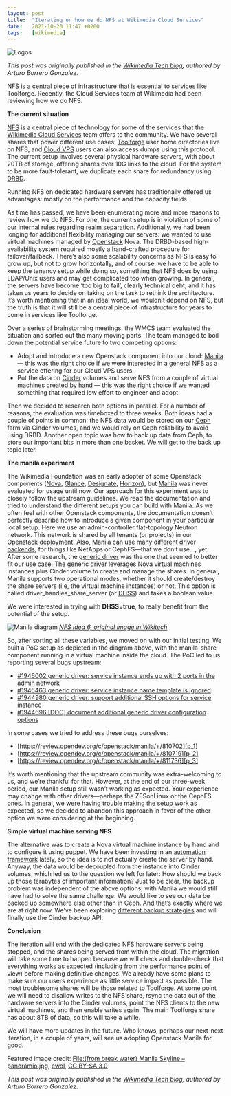 ```yaml
---
layout: post
title:  "Iterating on how we do NFS at Wikimedia Cloud Services"
date:   2021-10-20 11:47 +0200
tags:	[wikimedia]
---
```


![Logos][logos]

_This post was originally published in the [Wikimedia Tech blog][origin], authored by
Arturo Borrero Gonzalez._

NFS is a central piece of infrastructure that is essential to services like Toolforge.
Recently, the Cloud Services team at Wikimedia had been reviewing how we do NFS.

<!--more-->

**The current situation**

[NFS][NFS] is a central piece of technology for some of the services that the
[Wikimedia Cloud Services][WMCS] team offers to the community. We have several shares that power
different use cases: [Toolforge][Toolforge] user home directories live on NFS, and
[Cloud VPS][cloudvps] users can also access dumps using this protocol. The current setup involves
several physical hardware servers, with about 20TB of storage, offering shares over 10G links to
the cloud. For the system to be more fault-tolerant, we duplicate each share for redundancy using
[DRBD][DRBD].

Running NFS on dedicated hardware servers has traditionally offered us advantages: mostly on the
performance and the capacity fields.

As time has passed, we have been enumerating more and more reasons to review how we do NFS. For
one, the current setup is in violation of some of [our internal rules regarding realm separation][realms].
Additionally, we had been longing for additional flexibility managing our servers: we wanted to use
virtual machines managed by [Openstack][openstack] Nova. The DRBD-based high-availability system
required mostly a hand-crafted procedure for failover/failback. There’s also some scalability
concerns as NFS is easy to grow up, but not to grow horizontally, and of course, we have to be able
to keep the tenancy setup while doing so, something that NFS does by using LDAP/Unix users and may
get complicated too when growing. In general, the servers have become ‘too big to fail’, clearly
technical debt, and it has taken us years to decide on taking on the task to rethink the
architecture. It’s worth mentioning that in an ideal world, we wouldn’t depend on NFS, but the
truth is that it will still be a central piece of infrastructure for years to come in services like
Toolforge.

Over a series of brainstorming meetings, the WMCS team evaluated the situation and sorted out the
many moving parts. The team  managed to boil down the potential service future to two competing
options:

* Adopt and introduce a new Openstack component into our cloud: [Manila][manila] — this was the right choice
if we were interested in a general NFS as a service offering for our Cloud VPS users.
* Put the data on [Cinder][cinder] volumes and serve NFS from a couple of virtual machines created by hand —
this was the right choice if we wanted something that required low effort to engineer and adopt.

Then we decided to research both options in parallel. For a number of reasons, the evaluation was
timeboxed to three weeks. Both ideas had a couple of points in common: the NFS data would be stored
on our [Ceph][ceph] farm via Cinder volumes, and we would rely on Ceph reliability to avoid using DRBD.
Another open topic was how to back up data from Ceph, to store our important bits in more than one
basket. We will get to the back up topic later.

**The manila experiment**

The Wikimedia Foundation was an early adopter of some Openstack components ([Nova][nova],
[Glance][glance], [Designate][designate], [Horizon][horizon]), but [Manila][manila2] was never
evaluated for usage until now. Our approach for this experiment was to closely follow the upstream
guidelines. We read the documentation and tried to understand the different setups you can build
with Manila. As we often feel with other Openstack components, the documentation doesn’t perfectly
describe how to introduce a given component in your particular local setup. Here we use an
admin-controller flat-topology Neutron network. This network is shared by all tenants (or projects)
in our Openstack deployment. Also, Manila can use many [different driver backends][drivers], for
things like NetApps or CephFS—that we don’t use…, yet. After some research, the
[generic driver][generic] was the one that seemed to better fit our use case. The generic driver
leverages Nova virtual machines instances plus Cinder volume to create and manage the shares. In
general, Manila supports two operational modes, whether it should create/destroy the share servers
(i.e, the virtual machine instances) or not. This option is called driver_handles_share_server (or
[DHSS][dhss]) and takes a boolean value.

We were interested in trying with **DHSS=true**, to really benefit from the potential of the setup.

![Manila diagram][diagram]
[_NFS idea 6, original image in Wikitech_][diagram_src]

So, after sorting all these variables, we moved on with our initial testing. We built a PoC setup
as depicted in the diagram above, with the manila-share component running in a virtual machine
inside the cloud. The PoC led to us reporting several bugs upstream:

* [#1946002 generic driver: service instance ends up with 2 ports in the admin network][b_1]
* [#1945463 generic driver: service instance name template is ignored][b_2]
* [#1944980 generic driver: support additional SSH options for service instance][b_3]
* [#1944696 [DOC] document additional generic driver configuration options][b_4]

In some cases we tried to address these bugs ourselves:

* [https://review.opendev.org/c/openstack/manila/+/810702][p_1]
* [https://review.opendev.org/c/openstack/manila/+/810719][p_2]
* [https://review.opendev.org/c/openstack/manila/+/811736][p_3]

It’s worth mentioning that the upstream community was extra-welcoming to us, and we’re thankful for
that. However, at the end of our three-week period, our Manila setup still wasn’t working as
expected. Your experience may change with other drivers—perhaps the ZFSonLinux or the CephFS ones.
In general, we were having trouble making the setup work as expected, so we decided to abandon this
approach in favor of the other option we were considering at the beginning.

**Simple virtual machine serving NFS**

The alternative was to create a Nova virtual machine instance by hand and to configure it using
puppet. We have been investing in an [automation framework][automation] lately, so the idea is to
not actually create the server by hand. Anyway, the data would be decoupled from the instance into
Cinder volumes, which led us to the question we left for later: How should we back up those
terabytes of important information? Just to be clear, the backup problem was independent of the above
options; with Manila we would still have had to solve the same challenge. We would like to see our
data be backed up somewhere else other than in Ceph. And that’s exactly where we are at right now.
We’ve been exploring [different backup strategies][backups] and will finally use the Cinder backup
API.

**Conclusion**

The iteration will end with the dedicated NFS hardware servers being stopped, and the shares being
served from within the cloud. The migration will take some time to happen because we will check and
double-check that everything works as expected (including from the performance point of view)
before making definitive changes. We already have some plans to make sure our users experience as
little service impact as possible. The most troublesome shares will be those related to Toolforge.
At some point we will need to disallow writes to the NFS share, rsync the data out of the hardware
servers into the Cinder volumes, point the NFS clients to the new virtual machines, and then enable
writes again. The main Toolforge share has about 8TB of data, so this will take a while.

We will have more updates in the future. Who knows, perhaps our next-next iteration, in a couple of
years, will see us adopting Openstack Manila for good.

Featured image credit: [File:(from break water) Manila Skyline – panoramio.jpg][feature_img], [ewol][ewol], [CC BY-SA 3.0][ccbysa]

_This post was originally published in the [Wikimedia Tech blog][origin], authored
by Arturo Borrero Gonzalez._

[logos]:	{{site.url}}/assets/from_break_water_Manila_Skyline_-_panoramio.png
[origin]:	https://techblog.wikimedia.org/2021/10/19/iterating-on-how-we-do-nfs-at-wikimedia-cloud-services/
[feature_img]:	https://commons.wikimedia.org/wiki/File:(from_break_water)_Manila_Skyline_-_panoramio.jpg
[ewol]:		http://www.panoramio.com/user/2912147?with_photo_id=19568662
[ccbysa]:	https://creativecommons.org/licenses/by-sa/3.0/deed.en
[NFS]:		https://en.wikipedia.org/wiki/Network_File_System
[WMCS]:		https://wikitech.wikimedia.org/wiki/Help:Cloud_Services_Introduction
[toolforge]:	https://wikitech.wikimedia.org/wiki/Portal:Toolforge
[cloudvps]:	https://wikitech.wikimedia.org/wiki/Portal:Cloud_VPS
[DRBD]:		https://en.wikipedia.org/wiki/Distributed_Replicated_Block_Device
[realms]:	https://wikitech.wikimedia.org/wiki/Cross-Realm_traffic_guidelines
[openstack]:	https://en.wikipedia.org/wiki/OpenStack
[manila]:	https://www.openstack.org/software/releases/xena/components/manila
[cinder]:	https://wikitech.wikimedia.org/wiki/Help:Adding_Disk_Space_to_Cloud_VPS_instances#Cinder:_Attachable_Block_Storage_for_Cloud_VPS
[ceph]:		https://wikitech.wikimedia.org/wiki/Portal:Cloud_VPS/Admin/Ceph
[nova]:		https://docs.openstack.org/nova/latest/
[glance]:	https://docs.openstack.org/glance/latest/
[designate]:	https://docs.openstack.org/designate/latest/
[horizon]:	https://docs.openstack.org/horizon/latest/
[manila2]:	https://wiki.openstack.org/wiki/Manila
[drivers]:	https://docs.openstack.org/manila/latest/configuration/shared-file-systems/drivers.html
[generic]:	https://docs.openstack.org/manila/latest/configuration/shared-file-systems/drivers/generic-driver.html
[dhss]:		https://docs.openstack.org/manila/xena/admin/shared-file-systems-share-types.html
[diagram]:	{{site.url}}/assets/manila_diagram.png
[diagram_src]:	https://wikitech.wikimedia.org/wiki/File:NFS-idea_6(1).png
[b_1]:		https://bugs.launchpad.net/manila/+bug/1946002
[b_2]:		https://bugs.launchpad.net/manila/+bug/1945463
[b_3]:		https://bugs.launchpad.net/manila/+bug/1944980
[b_4]:		https://bugs.launchpad.net/manila/+bug/1944696
[p_1]:		https://review.opendev.org/c/openstack/manila/+/810702
[p_2]:		https://review.opendev.org/c/openstack/manila/+/810719
[p_3]:		https://review.opendev.org/c/openstack/manila/+/811736
[automation]:	https://wikitech.wikimedia.org/wiki/Spicerack
[backups]:	https://wikitech.wikimedia.org/wiki/Wikimedia_Cloud_Services_team/EnhancementProposals/cinder_backups

